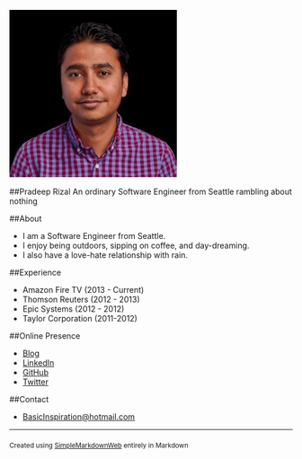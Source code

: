![My Profile Picture](images/profile_pic.jpg "Pradeep Profile Picture")


##Pradeep Rizal
An ordinary Software Engineer from Seattle rambling about nothing

##About
* I am a Software Engineer from Seattle.
* I enjoy being outdoors, sipping on coffee, and day-dreaming.
* I also have a love-hate relationship with rain.

##Experience
* Amazon Fire TV (2013 - Current)
* Thomson Reuters (2012 - 2013)
* Epic Systems (2012 - 2012)
* Taylor Corporation (2011-2012)

##Online Presence
* [Blog](http://blog.pradeeprizal.com/)
* [LinkedIn](https://www.linkedin.com/in/pradeeprizal/)
* [GitHub](https://github.com/rizalp1/)
* [Twitter](https://twitter.com/pkrizal/)

##Contact
* [BasicInspiration@hotmail.com](mailto:BasicInspiration@hotmail.com)

---------------------------------
<sub>Created using [SimpleMarkdownWeb](https://github.com/rizalp1/SimpleMarkdownWeb/) entirely in Markdown</sub>
